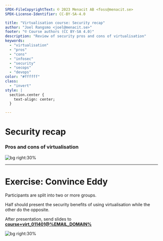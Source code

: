 ```yaml
---
SPDX-FileCopyrightText: © 2023 Menacit AB <foss@menacit.se>
SPDX-License-Identifier: CC-BY-SA-4.0

title: "Virtualisation course: Security recap"
author: "Joel Rangsmo <joel@menacit.se>"
footer: "© Course authors (CC BY-SA 4.0)"
description: "Review of security pros and cons of virtualisation"
keywords:
  - "virtualisation"
  - "pros"
  - "cons"
  - "infosec"
  - "security"
  - "secops"
  - "devops"
color: "#ffffff"
class:
  - "invert"
style: |
  section.center {
    text-align: center;
  }

---
```

<!-- _footer: "%ATTRIBUTION_PREFIX% Martin Fisch (CC BY 2.0)" -->
# Security recap
### Pros and cons of virtualisation

![bg right:30%](images/14-lion.jpg)

<!--
- Let's take a step back and think about the security pros/cons of virtualisation
-->

---
<!-- _footer: "%ATTRIBUTION_PREFIX% AK Rockefeller (CC BY-SA 2.0)" -->
# Exercise: Convince Eddy
Participants are split into two or more groups.  
  
Half should present the security benefits of using virtualisation while the other do the opposite.
  
After presentation, send slides to
**[course+virt\_011401@%EMAIL_DOMAIN%](mailto:courses+virt_011401@%EMAIL_DOMAIN%)**

![bg right:30%](images/14-snowden.jpg)

<!--
- Reminder: Focus on security aspects of virtualisation, not the rest
-->
